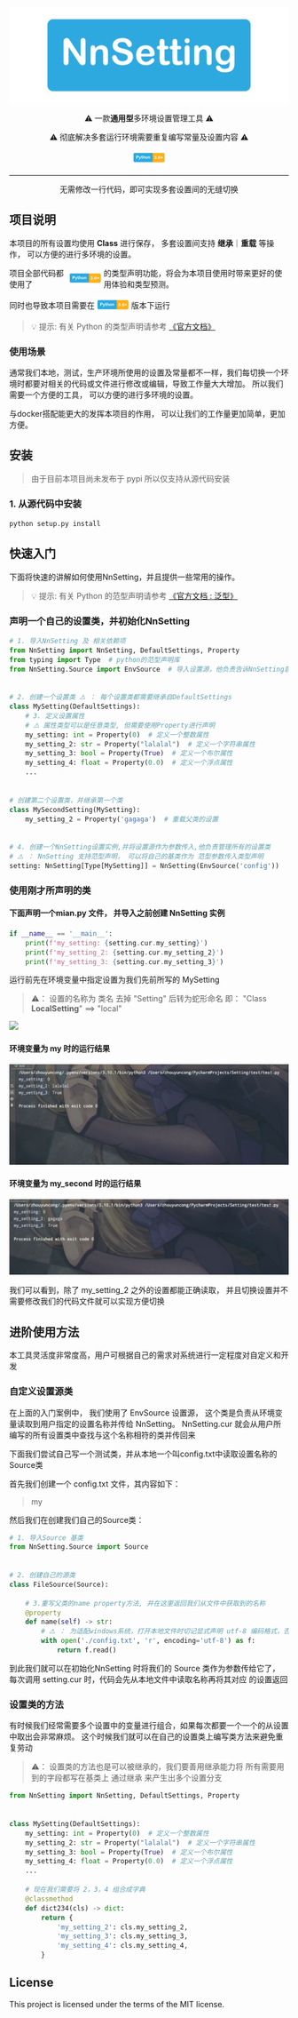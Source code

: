 <div align="center" >
<img src="./static/logo.png"/> 
    <p >⚠️  一款<b >通用型</b>多环境设置管理工具  ⚠️</p>
    <p >⚠️ 彻底解决多套运行环境需要重复编写常量及设置内容  ⚠️</p>
<img src="./static/pyhton_3.6.png" alt="">

</div>

<HR >
<div align="center" >
<p align="center">无需修改一行代码，即可实现多套设置间的无缝切换</p>
</div>

## 项目说明

本项目的所有设置均使用 **Class** 进行保存， 多套设置间支持 **继承**｜**重载** 等操作， 可以方便的进行多环境的设置。



<p style="display: flex;align-items: center">
项目全部代码都使用了
<img src="./static/pyhton_3.6.png" alt="">
的类型声明功能，将会为本项目使用时带来更好的使用体验和类型预测。
</p>

<p style="display: flex;align-items: center">
同时也导致本项目需要在<img src="./static/pyhton_3.6.png" alt="">版本下运行
</p>

> 💡 提示: 有关 Python 的类型声明请参考 <a href="https://docs.python.org/zh-cn/3/library/typing.html">《官方文档》</a>

### 使用场景
通常我们本地，测试，生产环境所使用的设置及常量都不一样，我们每切换一个环境时都要对相关的代码或文件进行修改或编辑，导致工作量大大增加。
所以我们需要一个方便的工具， 可以方便的进行多环境的设置。

与docker搭配能更大的发挥本项目的作用， 可以让我们的工作量更加简单，更加方便。
## 安装

> 由于目前本项目尚未发布于 pypi 所以仅支持从源代码安装

### 1. 从源代码中安装

```bash
python setup.py install
```

## 快速入门

下面将快速的讲解如何使用NnSetting，并且提供一些常用的操作。
> 💡 提示: 有关 Python 的范型声明请参考 <a href="https://docs.python.org/zh-cn/3/library/typing.html#generics">《官方文档 : 泛型》</a>

### 声明一个自己的设置类，并初始化NnSetting

```python
# 1. 导入NnSetting 及 相关依赖项
from NnSetting import NnSetting, DefaultSettings, Property
from typing import Type  # python的范型声明库
from NnSetting.Source import EnvSource  # 导入设置源，他负责告诉NnSetting启用那个设置


# 2. 创建一个设置类 ⚠️ ： 每个设置类都需要继承自DefaultSettings
class MySetting(DefaultSettings):
    # 3. 定义设置属性
    # ⚠️ 属性类型可以是任意类型, 但需要使用Property进行声明
    my_setting: int = Property(0)  # 定义一个整数属性
    my_setting_2: str = Property("lalalal")  # 定义一个字符串属性
    my_setting_3: bool = Property(True)  # 定义一个布尔属性
    my_setting_4: float = Property(0.0)  # 定义一个浮点属性
    ...


# 创建第二个设置类，并继承第一个类
class MySecondSetting(MySetting):
    my_setting_2 = Property('gagaga')  # 重载父类的设置


# 4. 创建一个NnSetting设置实例,并将设置源作为参数传入,他负责管理所有的设置类
# ⚠️ ： NnSetting 支持范型声明， 可以将自己的基类作为 范型参数传入类型声明
setting: NnSetting[Type[MySetting]] = NnSetting(EnvSource('config'))
```

### 使用刚才所声明的类

#### 下面声明一个mian.py 文件， 并导入之前创建 NnSetting 实例

```python
if __name__ == '__main__':
    print(f'my_setting: {setting.cur.my_setting}')
    print(f'my_setting_2: {setting.cur.my_setting_2}')
    print(f'my_setting_3: {setting.cur.my_setting_3}')
```

运行前先在环境变量中指定设置为我们先前所写的 MySetting
> ⚠️： 设置的名称为 类名 去掉 "Setting" 后转为蛇形命名 即： "Class **LocalSetting**"  ==> "local"

![](./static/env_setting.png)

#### 环境变量为 my 时的运行结果

![](./static/result_1.png)

#### 环境变量为 my_second 时的运行结果

![](./static/result_2.png)

我们可以看到，除了 my_setting_2 之外的设置都能正确读取， 并且切换设置并不需要修改我们的代码文件就可以实现方便切换

## 进阶使用方法

本工具灵活度非常度高，用户可根据自己的需求对系统进行一定程度对自定义和开发

### 自定义设置源类

在上面的入门案例中， 我们使用了 EnvSource 设置源， 这个类是负责从环境变量读取到用户指定的设置名称并传给 NnSetting。 NnSetting.cur 就会从用户所编写的所有设置类中查找与这个名称相符的类并传回来

下面我们尝试自己写一个测试类，并从本地一个叫config.txt中读取设置名称的Source类

首先我们创建一个 config.txt 文件，其内容如下：
> my

然后我们在创建我们自己的Source类：

```python
# 1. 导入Source 基类
from NnSetting.Source import Source


# 2. 创建自己的源类
class FileSource(Source):

    # 3.重写父类的name property方法, 并在这里返回我们从文件中获取到的名称
    @property
    def name(self) -> str:
        # ⚠️ ： 为适配windows系统，打开本地文件时切记显式声明 utf-8 编码格式，否则可能会报错
        with open('./config.txt', 'r', encoding='utf-8') as f:
            return f.read()

```

到此我们就可以在初始化NnSetting 时将我们的 Source 类作为参数传给它了， 每次调用 setting.cur 时，代码会先从本地文件中读取名称再将其对应 的设置返回

### 设置类的方法

有时候我们经常需要多个设置中的变量进行组合，如果每次都要一个一个的从设置中取出会非常麻烦。 这个时候我们就可以在自己的设置类上编写类方法来避免重复劳动

> ⚠️： 设置类的方法也是可以被继承的，我们要善用继承能力将 所有需要用到的字段都写在基类上 通过继承 来产生出多个设置分支

```python
from NnSetting import NnSetting, DefaultSettings, Property


class MySetting(DefaultSettings):
    my_setting: int = Property(0)  # 定义一个整数属性
    my_setting_2: str = Property("lalalal")  # 定义一个字符串属性
    my_setting_3: bool = Property(True)  # 定义一个布尔属性
    my_setting_4: float = Property(0.0)  # 定义一个浮点属性
    ...

    # 现在我们需要将 2，3，4 组合成字典
    @classmethod
    def dict234(cls) -> dict:
        return {
            'my_setting_2': cls.my_setting_2,
            'my_setting_3': cls.my_setting_3,
            'my_setting_4': cls.my_setting_4,
        }
```


## License
This project is licensed under the terms of the MIT license.